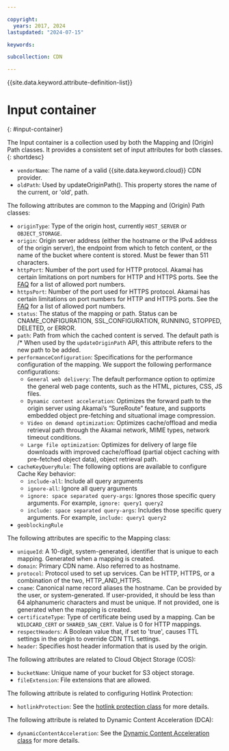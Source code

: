 ```yaml
---

copyright:
  years: 2017, 2024
lastupdated: "2024-07-15"

keywords:

subcollection: CDN

---
```


{{site.data.keyword.attribute-definition-list}}

# Input container
{: #input-container}

The Input container is a collection used by both the Mapping and (Origin) Path classes. It provides a consistent set of input attributes for both classes.
{: shortdesc}

* `vendorName`: The name of a valid {{site.data.keyword.cloud}} CDN provider.
* `oldPath`: Used by updateOriginPath(). This property stores the name of the current, or 'old', path.

The following attributes are common to the Mapping and (Origin) Path classes:

* `originType`: Type of the origin host, currently `HOST_SERVER` or `OBJECT_STORAGE`.
* `origin`: Origin server address (either the hostname or the IPv4 address of the origin server), the endpoint from which to fetch content, or the name of the bucket where content is stored. Must be fewer than 511 characters.
* `httpPort`: Number of the port used for HTTP protocol. Akamai has certain limitations on port numbers for HTTP and HTTPS ports. See the [FAQ](/docs/CDN?topic=CDN-faqs#are-there-any-restrictions-on-what-port-numbers-are-allowed) for a list of allowed port numbers.
* `httpsPort`: Number of the port used for HTTPS protocol. Akamai has certain limitations on port numbers for HTTP and HTTPS ports. See the [FAQ](/docs/CDN?topic=CDN-faqs#are-there-any-restrictions-on-what-port-numbers-are-allowed) for a list of allowed port numbers.
* `status`:  The status of the mapping or path. Status can be CNAME_CONFIGURATION, SSL_CONFIGURATION, RUNNING, STOPPED, DELETED, or ERROR.
* `path`: Path from which the cached content is served. The default path is /\* When used by the `updateOriginPath` API, this attribute refers to the new path to be added.
* `performanceConfiguration`: Specifications for the performance configuration of the mapping. We support the following performance configurations:
   * `General web delivery`: The default performance option to optimize the general web page contents, such as the HTML, pictures, CSS, JS files.
   * `Dynamic content acceleration`: Optimizes the forward path to the origin server using Akamai’s “SureRoute” feature, and supports embedded object pre-fetching and situational image compression.
   * `Video on demand optimization`: Optimizes cache/offload and media retrieval path through the Akamai network, MIME types, network timeout conditions.
   * `Large file optimization`: Optimizes for delivery of large file downloads with improved cache/offload (partial object caching with pre-fetched object data), object retrieval path.
* `cacheKeyQueryRule`: The following options are available to configure Cache Key behavior:
   * `include-all`: Include all query arguments
   * `ignore-all`: Ignore all query arguments
   * `ignore: space separated query-args`: Ignores those specific query arguments. For example, `ignore: query1 query2`
   * `include: space separated query-args`: Includes those specific query arguments. For example, `include: query1 query2`
* `geoblockingRule`

The following attributes are specific to the Mapping class:

* `uniqueId`: A 10-digit, system-generated, identifier that is unique to each mapping. Generated when a mapping is created.
* `domain`: Primary CDN name. Also referred to as hostname.
* `protocol`: Protocol used to set up services. Can be HTTP, HTTPS, or a combination of the two, HTTP_AND_HTTPS.
* `cname`: Canonical name record aliases the hostname. Can be provided by the user, or system-generated. If user-provided, it should be less than 64 alphanumeric characters and must be unique. If not provided, one is generated when the mapping is created.
* `certificateType`: Type of certificate being used by a mapping. Can be `WILDCARD_CERT` or `SHARED_SAN_CERT`. Value is 0 for HTTP mappings.
* `respectHeaders`: A Boolean value that, if set to 'true', causes TTL settings in the origin to override CDN TTL settings.
* `header`: Specifies host header information that is used by the origin.

The following attributes are related to Cloud Object Storage (COS):

* `bucketName`: Unique name of your bucket for S3 object storage.
* `fileExtension`: File extensions that are allowed.

The following attribute is related to configuring Hotlink Protection:

* `hotlinkProtection`: See the [hotlink protection class](/docs/CDN?topic=CDN-hotlink-protection-class) for more details.

The following attribute is related to Dynamic Content Acceleration (DCA):

* `dynamicContentAcceleration`: See the [Dynamic Content Acceleration class](/docs/CDN?topic=CDN-dynamic-content-acceleration-container) for more details.
